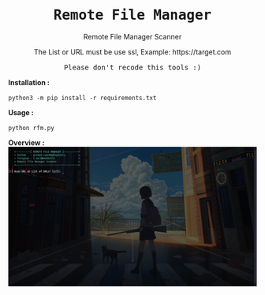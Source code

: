 <div align="center">
  <samp><h1>Remote File Manager</h1></samp>
  <p>
    Remote File Manager Scanner
  </p>
  <p>
    The List or URL must be use ssl, Example: https://target.com
  </p>
  <samp>Please don't recode this tools :)</samp>
</div>

<b>Installation :</b>
```
python3 -m pip install -r requirements.txt
```

<b>Usage :</b>

```
python rfm.py
```

<b>Overview : </b>
<img src="https://raw.githubusercontent.com/MadExploits/Remote-File-Manager/main/Screenshot%20from%202023-01-14%2022-13-57.png">

